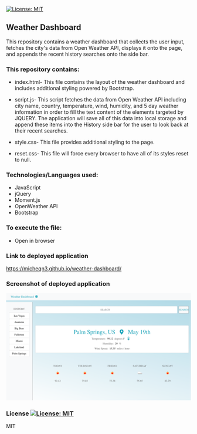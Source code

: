 [![License: MIT](https://img.shields.io/badge/License-MIT-yellow.svg)](https://opensource.org/licenses/MIT)
## Weather Dashboard

This repository contains a weather dashboard that collects the user input, fetches the city's data from Open Weather API, 
displays it onto the page, and appends the recent history searches onto the side bar.

### This repository contains: 

  - index.html- This file contains the layout of the weather dashboard and includes additional styling powered by Bootstrap.

  - script.js- This script fetches the data from Open Weather API including city name, country, temperature, wind, humidity, and 5 day weather 
  information in order to fill the text content of the elements targeted by JQUERY. The application will save all of this data into local
  storage and append these items into the History side bar for the user to look back at their recent searches.

  - style.css- This file provides additional styling to the page.

  - reset.css- This file will force every browser to have all of its styles reset to null.

### Technologies/Languages used: 

  - JavaScript
  - jQuery
  - Moment.js
  - OpenWeather API
  - Bootstrap
  
### To execute the file: 

- Open in browser

### Link to deployed application

https://micheqn3.github.io/weather-dashboard/


### Screenshot of deployed application 

![Screenshot](/Assets/screenshot.png)

### License [![License: MIT](https://img.shields.io/badge/License-MIT-yellow.svg)](https://opensource.org/licenses/MIT)

MIT 

